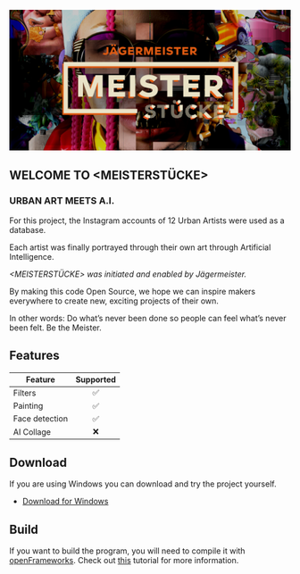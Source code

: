 ![Teaser image](./imgs/cover.png)

## WELCOME TO <MEISTERSTÜCKE>
### URBAN ART MEETS A.I.

For this project, the Instagram accounts of 12 Urban Artists were used as a database.

Each artist was finally portrayed through their own art through Artificial Intelligence.

_<MEISTERSTÜCKE> was initiated and enabled by Jägermeister._

By making this code Open Source, we hope we can inspire makers everywhere to create new, exciting projects of their own.

In other words: Do what’s never been done so people can feel what’s never been felt. Be the Meister.

## Features

|     Feature    |  Supported |
|----------------|:----------:|
| Filters        |      ✅    |
| Painting       |      ✅    |
| Face detection |      ✅    |
| AI Collage     |      ❌    |

## Download

If you are using Windows you can download and try the project yourself.

* [Download for Windows](https://github.com/WaltzBinaire/LayerDev/releases/tag/v2.6n)

## Build

If you want to build the program, you will need to compile it with [openFrameworks](https://openframeworks.cc/). Check out [this](https://openframeworks.cc/learning/) tutorial for more information.

